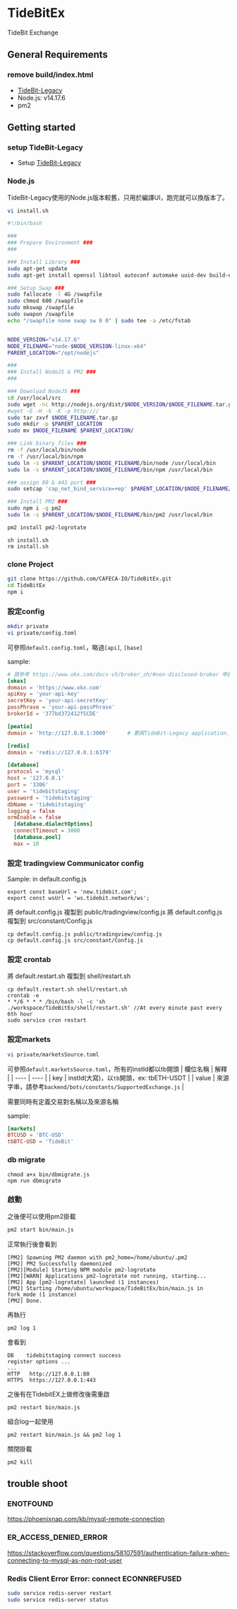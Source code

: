 # TideBitEx
TideBit Exchange

## General Requirements

### remove build/index.html

- [TideBit-Legacy](https://github.com/CAFECA-IO/TideBit-Lagacy)
- Node.js: v14.17.6
- pm2

## Getting started

### setup TideBit-Legacy
- Setup [TideBit-Legacy](https://github.com/CAFECA-IO/TideBit-Lagacy)

### Node.js
TideBit-Legacy使用的Node.js版本較舊，只用於編譯UI，跑完就可以換版本了。

```sh
vi install.sh
```

```sh
#!/bin/bash

###
### Prepare Environment ###
###

### Install Library ###
sudo apt-get update
sudo apt-get install openssl libtool autoconf automake uuid-dev build-essential gcc g++ software-properties-common unzip make git libcap2-bin -y

### Setup Swap ###
sudo fallocate -l 4G /swapfile
sudo chmod 600 /swapfile
sudo mkswap /swapfile
sudo swapon /swapfile
echo "/swapfile none swap sw 0 0" | sudo tee -a /etc/fstab


NODE_VERSION="v14.17.6"
NODE_FILENAME="node-$NODE_VERSION-linux-x64"
PARENT_LOCATION="/opt/nodejs"

###
### Install NodeJS & PM2 ###
###

### Download NodeJS ###
cd /usr/local/src
sudo wget -nc http://nodejs.org/dist/$NODE_VERSION/$NODE_FILENAME.tar.gz
#wget -E -H -k -K -p http:///
sudo tar zxvf $NODE_FILENAME.tar.gz
sudo mkdir -p $PARENT_LOCATION
sudo mv $NODE_FILENAME $PARENT_LOCATION/

### Link binary files ###
rm -f /usr/local/bin/node
rm -f /usr/local/bin/npm
sudo ln -s $PARENT_LOCATION/$NODE_FILENAME/bin/node /usr/local/bin
sudo ln -s $PARENT_LOCATION/$NODE_FILENAME/bin/npm /usr/local/bin

### assign 80 & 443 port ###
sudo setcap 'cap_net_bind_service=+ep' $PARENT_LOCATION/$NODE_FILENAME/bin/node

### Install PM2 ###
sudo npm i -g pm2
sudo ln -s $PARENT_LOCATION/$NODE_FILENAME/bin/pm2 /usr/local/bin

pm2 install pm2-logrotate

```

```shell
sh install.sh
rm install.sh
```

### clone Project
```sh
git clone https://github.com/CAFECA-IO/TideBitEx.git
cd TideBitEx
npm i
```

### 設定config
```sh
mkdir private
vi private/config.toml
```

可參照`default.config.toml`，略過`[api]`, `[base]`

sample:
```toml
# 請參考 https://www.okx.com/docs-v5/broker_zh/#non-disclosed-broker 申請
[okex]
domain = 'https://www.okx.com'
apiKey = 'your-api-key'
secretKey = 'your-api-secretKey'
passPhrase = 'your-api-passPhrase'
brokerId = '377bd372412fSCDE'

[peatio]
domain = 'http://127.0.0.1:3000'      # 要與TideBit-Legacy application.yml中URL_HOST相同

[redis]
domain = 'redis://127.0.0.1:6379'

[database]
protocol = 'mysql'
host = '127.0.0.1'
port = '3306'
user = 'tidebitstaging'
password = 'tidebitstaging'
dbName = 'tidebitstaging'
logging = false
ormEnable = false
  [database.dialectOptions]
  connectTimeout = 3000
  [database.pool]
  max = 10

```

### 設定 tradingview Communicator config
Sample:
in default.config.js
```
export const baseUrl = 'new.tidebit.com';
export const wsUrl = 'ws.tidebit.network/ws';
```
將 default.config.js 複製到 public/tradingview/config.js
將 default.config.js 複製到 src/constant/Config.js
```
cp default.config.js public/tradingview/config.js
cp default.config.js src/constant/Config.js
```

### 設定 crontab
將 default.restart.sh 複製到 shell/restart.sh
```
cp default.restart.sh shell/restart.sh
crontab -e
* */6 * * * /bin/bash -l -c 'sh ./workspace/TideBitEx/shell/restart.sh' //At every minute past every 6th hour
sudo service cron restart
```


### 設定markets
```sh
vi private/marketsSource.toml
```
可參照`default.marketsSource.toml`，所有的instId都以tb開頭
| 欄位名稱 | 解釋 |
| ---- | ---- |
| key | instId(大寫)，以`tb`開頭，ex: tbETH-USDT |
| value | 來源字串，請參考```backend/bots/constants/SupportedExchange.js``` |

需要同時有定義交易對名稱以及來源名稱

sample:
```toml
[markets]
BTCUSD = 'BTC-USD'
tbBTC-USD = 'TideBit'
```
### db migrate
```
chmod a+x bin/dbmigrate.js 
npm run dbmigrate
```
### 啟動
之後便可以使用pm2掛載
```sh
pm2 start bin/main.js
```

正常執行後會看到
```
[PM2] Spawning PM2 daemon with pm2_home=/home/ubuntu/.pm2
[PM2] PM2 Successfully daemonized
[PM2][Module] Starting NPM module pm2-logrotate
[PM2][WARN] Applications pm2-logrotate not running, starting...
[PM2] App [pm2-logrotate] launched (1 instances)
[PM2] Starting /home/ubuntu/workspace/TideBitEx/bin/main.js in fork_mode (1 instance)
[PM2] Done.
```

再執行
```
pm2 log 1
```
會看到
```
DB    tidebitstaging connect success
register options ...
...
HTTP   http://127.0.0.1:80
HTTPS  https://127.0.0.1:443
```

之後有在TidebitEX上做修改後需重啟
```
pm2 restart bin/main.js
```

組合log一起使用
```
pm2 restart bin/main.js && pm2 log 1
```

關閉掛載
```
pm2 kill
```

## trouble shoot

### ENOTFOUND
https://phoenixnap.com/kb/mysql-remote-connection

### ER_ACCESS_DENIED_ERROR
https://stackoverflow.com/questions/58107591/authentication-failure-when-connecting-to-mysql-as-non-root-user

### Redis Client Error Error: connect ECONNREFUSED
```sh
sudo service redis-server restart
sudo service redis-server status
```

